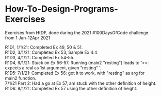 # How-To-Design-Programs-Exercises
Exercises from HtDP, done during the 2021 #100DaysOfCode challenge from 1 Jan-12Apr 2021

R1D1, 1/1/21: Completed Ex 49, 50 & 51.<br />
R1D2, 3/1/21: Completed Ex 53, Sample Ex 4.4<br />
R1D3, 4/1/21: Completed Ex 54-55. <br />
R1D4, 6/1/21: Stuck on Ex 56-57. Running (main2 "resting") leads to
'<=: expects a real as 1st argument, given "resting" '. <br />
R1D5: 7/1/21: Completed Ex 56: got it to work, with "resting" as arg for main2 function. <br />
7/1/21 Part 2: Had a go at Ex 57, am stuck with the other definition of height. <br />
R1D6: 8/1/21: Completed Ex 57 using the other definition of height. <br /> 

